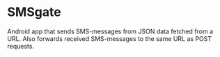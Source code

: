 # SMSgate

Android app that sends SMS-messages from JSON data fetched from a URL. Also forwards received SMS-messages to the same URL as POST requests.
